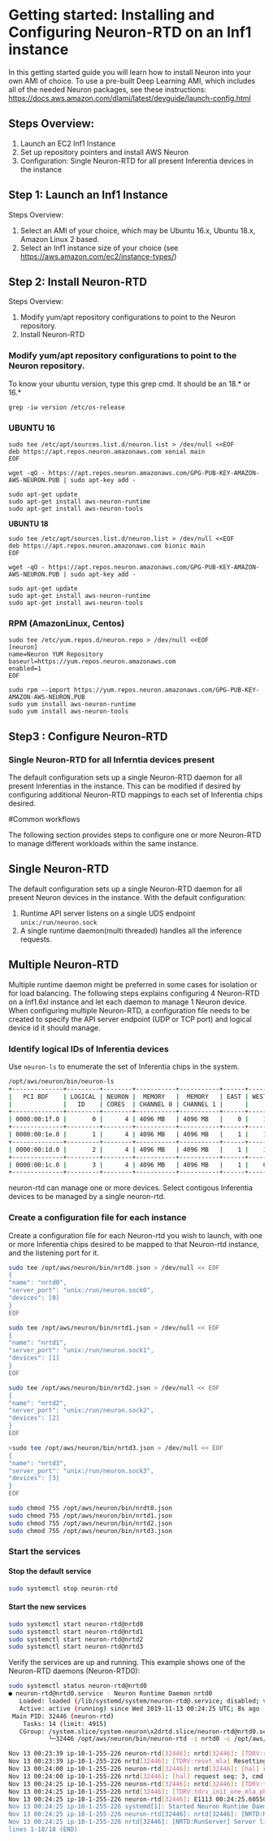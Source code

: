# Getting started:  Installing and Configuring Neuron-RTD on an Inf1 instance

In this getting started guide you will learn how to install Neuron into your own AMI of choice. To use a pre-built Deep Learning AMI, which includes all of the needed Neuron packages, see these instructions: https://docs.aws.amazon.com/dlami/latest/devguide/launch-config.html

##  Steps Overview:

1. Launch an EC2 Inf1 Instance
2. Set up repository pointers and install AWS Neuron
3. Configuration: Single Neuron-RTD for all present Inferentia devices in the instance

## Step 1: Launch an Inf1 Instance

Steps Overview: 

1. Select an AMI of your choice, which may be Ubuntu 16.x, Ubuntu 18.x, Amazon Linux 2 based. 
2. Select an Inf1 instance size of your choice (see https://aws.amazon.com/ec2/instance-types/)

## Step 2: Install Neuron-RTD

Steps Overview:

1. Modify yum/apt repository configurations to point to the Neuron repository.
2. Install Neuron-RTD

### Modify yum/apt repository configurations to point to the Neuron repository.


To know your ubuntu version, type this grep cmd. It should be an 18.* or 16.*

```
grep -iw version /etc/os-release
```

### UBUNTU 16

```
sudo tee /etc/apt/sources.list.d/neuron.list > /dev/null <<EOF
deb https://apt.repos.neuron.amazonaws.com xenial main
EOF

wget -qO - https://apt.repos.neuron.amazonaws.com/GPG-PUB-KEY-AMAZON-AWS-NEURON.PUB | sudo apt-key add -
 
sudo apt-get update
sudo apt-get install aws-neuron-runtime
sudo apt-get install aws-neuron-tools
```

**UBUNTU 18**

```
sudo tee /etc/apt/sources.list.d/neuron.list > /dev/null <<EOF
deb https://apt.repos.neuron.amazonaws.com bionic main
EOF

wget -qO - https://apt.repos.neuron.amazonaws.com/GPG-PUB-KEY-AMAZON-AWS-NEURON.PUB | sudo apt-key add -
 
sudo apt-get update
sudo apt-get install aws-neuron-runtime
sudo apt-get install aws-neuron-tools
```

### RPM (AmazonLinux, Centos)

```
sudo tee /etc/yum.repos.d/neuron.repo > /dev/null <<EOF
[neuron]
name=Neuron YUM Repository
baseurl=https://yum.repos.neuron.amazonaws.com
enabled=1
EOF

sudo rpm --import https://yum.repos.neuron.amazonaws.com/GPG-PUB-KEY-AMAZON-AWS-NEURON.PUB
sudo yum install aws-neuron-runtime
sudo yum install aws-neuron-tools
```

## Step3 : Configure Neuron-RTD

### Single Neuron-RTD for all Inferntia devices present

The default configuration sets up a single Neuron-RTD daemon for all present Inferentias in the instance. This can be modified if desired by configuring additional Neuron-RTD mappings to each set of Inferentia chips desired. 


#Common workflows

The following section provides steps to configure one or more Neuron-RTD to manage different workloads within the same instance.

## Single Neuron-RTD

The default configuration sets up a single Neuron-RTD daemon for all present Neuron devices in the instance.
With the default configuration:
1. Runtime API server listens on a single UDS endpoint `unix:/run/neuron.sock`
2. A single runtime daemon(multi threaded) handles all the inference requests.

## Multiple Neuron-RTD
Multiple runtime daemon might be preferred in some cases for isolation or for load balancing.
The following steps explains configuring 4 Neuron-RTD on a Inf1.6xl instance and let each daemon to manage 1 Neuron device.
When configuring multiple Neuron-RTD, a configuration file needs to be created to specify the API server endpoint (UDP or TCP port) and logical device id it should manage.


### Identify logical IDs of Inferentia devices
Use `neuron-ls` to enumerate the set of Inferentia chips in the system.

```bash
/opt/aws/neuron/bin/neuron-ls
+--------------+---------+--------+-----------+-----------+------+------+
|   PCI BDF    | LOGICAL | NEURON |  MEMORY   |  MEMORY   | EAST | WEST |
|              |   ID    | CORES  | CHANNEL 0 | CHANNEL 1 |      |      |
+--------------+---------+--------+-----------+-----------+------+------+
| 0000:00:1f.0 |       0 |      4 | 4096 MB   | 4096 MB   |    0 |    1 |
+--------------+---------+--------+-----------+-----------+------+------+ 
| 0000:00:1e.0 |       1 |      4 | 4096 MB   | 4096 MB   |    1 |    1 |
+--------------+---------+--------+-----------+-----------+------+------+ 
| 0000:00:1d.0 |       2 |      4 | 4096 MB   | 4096 MB   |    1 |    1 |
+--------------+---------+--------+-----------+-----------+------+------+ 
| 0000:00:1c.0 |       3 |      4 | 4096 MB   | 4096 MB   |    1 |    0 |
+--------------+---------+--------+-----------+-----------+------+------+ 
```

neuron-rtd can manage one or more devices. Select contigous Inferentia devices to be managed by a single neuron-rtd. 

### Create a configuration file for each instance
Create a configuration file for each Neuron-rtd you wish to launch, with one or more Inferentia chips desired to be mapped to that Neuron-rtd instance, and the listening port for it.

```bash
sudo tee /opt/aws/neuron/bin/nrtd0.json > /dev/null << EOF
{
"name": "nrtd0",
"server_port": "unix:/run/neuron.sock0",
"devices": [0]
}
EOF

sudo tee /opt/aws/neuron/bin/nrtd1.json > /dev/null << EOF
{
"name": "nrtd1",
"server_port": "unix:/run/neuron.sock1",
"devices": [1]
}
EOF

sudo tee /opt/aws/neuron/bin/nrtd2.json > /dev/null << EOF
{
"name": "nrtd2",
"server_port": "unix:/run/neuron.sock2",
"devices": [2]
}
EOF

>sudo tee /opt/aws/neuron/bin/nrtd3.json > /dev/null << EOF
{
"name": "nrtd3",
"server_port": "unix:/run/neuron.sock3",
"devices": [3]
}
EOF

sudo chmod 755 /opt/aws/neuron/bin/nrdt0.json
sudo chmod 755 /opt/aws/neuron/bin/nrtd1.json
sudo chmod 755 /opt/aws/neuron/bin/nrtd2.json
sudo chmod 755 /opt/aws/neuron/bin/nrtd3.json
```

### Start the services
#### Stop the default service
```bash
sudo systemctl stop neuron-rtd
```

#### Start the new services
```bash
sudo systemctl start neuron-rtd@nrtd0
sudo systemctl start neuron-rtd@nrtd1
sudo systemctl start neuron-rtd@nrtd2
sudo systemctl start neuron-rtd@nrtd3
```

Verify the services are up and running. This example shows one of the Neuron-RTD daemons (Neuron-RTD0):

```bash
sudo systemctl status neuron-rtd@nrtd0
● neuron-rtd@nrtd0.service - Neuron Runtime Daemon nrtd0
   Loaded: loaded (/lib/systemd/system/neuron-rtd@.service; disabled; vendor preset: enabled)
   Active: active (running) since Wed 2019-11-13 00:24:25 UTC; 8s ago
 Main PID: 32446 (neuron-rtd)
    Tasks: 14 (limit: 4915)
   CGroup: /system.slice/system-neuron\x2drtd.slice/neuron-rtd@nrtd0.service
           └─32446 /opt/aws/neuron/bin/neuron-rtd -i nrtd0 -c /opt/aws/neuron/config/neuron-rtd.config

Nov 13 00:23:39 ip-10-1-255-226 neuron-rtd[32446]: nrtd[32446]: [TDRV:reset_mla] Resetting 0000:00:1f.0
Nov 13 00:23:39 ip-10-1-255-226 nrtd[32446]: [TDRV:reset_mla] Resetting 0000:00:1f.0
Nov 13 00:24:00 ip-10-1-255-226 neuron-rtd[32446]: nrtd[32446]: [hal] request seq: 3, cmd: 1 timed out
Nov 13 00:24:00 ip-10-1-255-226 nrtd[32446]: [hal] request seq: 3, cmd: 1 timed out
Nov 13 00:24:25 ip-10-1-255-226 neuron-rtd[32446]: nrtd[32446]: [TDRV:tdrv_init_one_mla_phase2] Initialized Inferentia: 0000:00:1f.0
Nov 13 00:24:25 ip-10-1-255-226 nrtd[32446]: [TDRV:tdrv_init_one_mla_phase2] Initialized Inferentia: 0000:00:1f.0
Nov 13 00:24:25 ip-10-1-255-226 neuron-rtd[32446]: E1113 00:24:25.605502817   32446 socket_utils_common_posix.cc:197] check for SO_REUSEPORT: {"created":"@1573604665.605493059","description":"SO_REUSEPORT unavailab
Nov 13 00:24:25 ip-10-1-255-226 systemd[1]: Started Neuron Runtime Daemon nrtd0.
Nov 13 00:24:25 ip-10-1-255-226 neuron-rtd[32446]: nrtd[32446]: [NRTD:RunServer] Server listening on unix:/run/neuron.sock0
Nov 13 00:24:25 ip-10-1-255-226 nrtd[32446]: [NRTD:RunServer] Server listening on unix:/run/neuron.sock0
lines 1-18/18 (END)
```

